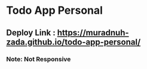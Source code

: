# Todo App Personal 
## Deploy Link : https://muradnuh-zada.github.io/todo-app-personal/
### Note: Not Responsive
